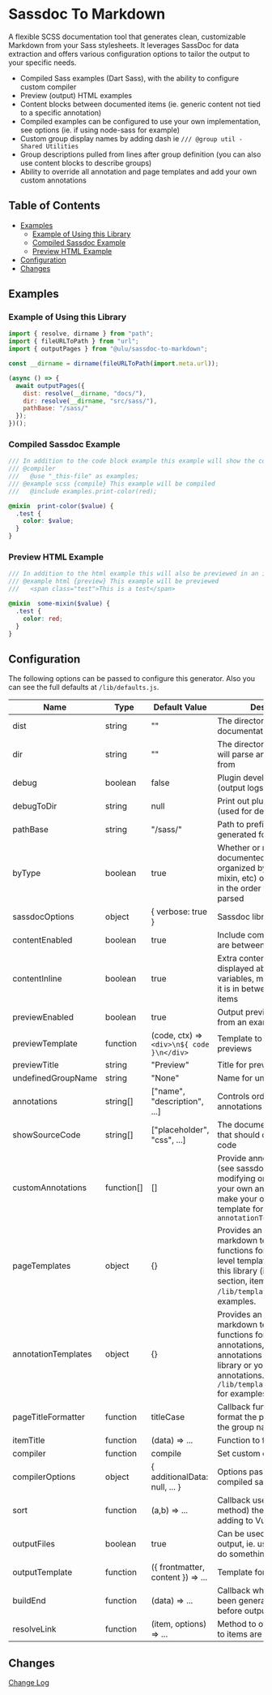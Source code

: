 # Sassdoc To Markdown

A flexible SCSS documentation tool that generates clean, customizable Markdown from your Sass stylesheets. It leverages SassDoc for data extraction and offers various configuration options to tailor the output to your specific needs.

- Compiled Sass examples (Dart Sass), with the ability to configure custom compiler 
- Preview (output) HTML examples
- Content blocks between documented items (ie. generic content not tied to a specific annotation)
- Compiled examples can be configured to use your own implementation, see options (ie. if using node-sass for example)
- Custom group display names by adding dash ie `/// @group util - Shared Utilities`
- Group descriptions pulled from lines after group definition (you can also use content blocks to describe groups)
- Ability to override all annotation and page templates and add your own custom annotations


## Table of Contents

- [Examples](#examples)
  - [Example of Using this Library](#example-of-using-this-library)
  - [Compiled Sassdoc Example](#compiled-sassdoc-example)
  - [Preview HTML Example](#preview-html-example)
- [Configuration](#configuration)
- [Changes](#changes)

## Examples

### Example of Using this Library

```js
import { resolve, dirname } from "path";
import { fileURLToPath } from "url";
import { outputPages } from "@ulu/sassdoc-to-markdown";

const __dirname = dirname(fileURLToPath(import.meta.url));

(async () => {
  await outputPages({
    dist: resolve(__dirname, "docs/"),
    dir: resolve(__dirname, "src/sass/"),
    pathBase: "/sass/"
  });
})();
```

### Compiled Sassdoc Example

```scss
/// In addition to the code block example this example will show the compiled result. Note the  {compile} modifier on the example. It also uses the compiler annotation to load the module for the compiled example. Content in the compiler annotation are prepended to the compiled code for the item or group if at file-level)
/// @compiler
///   @use "_this-file" as examples;
/// @example scss {compile} This example will be compiled
///   @include examples.print-color(red);

@mixin  print-color($value) {
  .test {
    color: $value;
  }
}
```

### Preview HTML Example

```scss
/// In addition to the html example this will also be previewed in an iframe. Note the {preview} modifier. Settings are available to add stylesheet and javascript to iframe. Iframe used for isolation from docs styles. 
/// @example html {preview} This example will be previewed
///   <span class="test">This is a test</span>

@mixin  some-mixin($value) {
  .test {
    color: red;
  }
}
```

## Configuration

The following options can be passed to configure this generator. Also you can see the full defaults at `/lib/defaults.js`.

| Name | Type | Default Value | Description |
|---|---|---|---|
| dist | string | "" | The directory to output documentation pages |
| dir | string | "" | The directory that sassdocs will parse and make pages from |
| debug | boolean | false | Plugin development flag (output logs, etc) |
| debugToDir | string | null | Print out plugin/sassdoc data (used for developing plugin) |
| pathBase | string | "/sass/" | Path to prefix to all paths generated for sassdocs |
| byType | boolean | true | Whether or not the documented items should be organized by type (variable, mixin, etc) or should display in the order they were parsed |
| sassdocOptions | object | { verbose: true } | Sassdoc library options |
| contentEnabled | boolean | true | Include comment blocks that are between sassdoc items |
| contentInline | boolean | true | Extra content should all be displayed above items (ie. variables, mixins, etc) even if it is in between documented items |
| previewEnabled | boolean | true | Output preview of html code from an example |
| previewTemplate | function | (code, ctx) => `<div>\n${ code }\n</div>` | Template to use for html previews |
| previewTitle | string | "Preview" | Title for preview |
| undefinedGroupName | string | "None" | Name for undefined groups |
| annotations | string[] | ["name", "description", ...] | Controls order and which annotations are printed |
| showSourceCode | string[] | ["placeholder", "css", ...] | The documentation types that should display source code |
| customAnnotations | function[] | [] | Provide annotation functions (see sassdoc docs for modifying or introducing your own annotations). If you make your own provide a template for output in `annotationTemplates` |
| pageTemplates | object | {} | Provides an object of markdown template functions for any of the page level templates provided by this library (ie. group, section, item). See `/lib/templates/page/` for examples. |
| annotationTemplates | object | {} | Provides an object of markdown template functions for native sassdoc annotations, custom annotations provided by this library or your own custom annotations. See `/lib/templates/annotations/` for examples. |
| pageTitleFormatter | function | titleCase | Callback function used to format the page title (from the group name) |
| itemTitle | function | (data) => ... | Function to format item titles |
| compiler | function | compile | Set custom compiler for sass |
| compilerOptions | object | { additionalData: null, ... } | Options passed to sass for compiled sass examples |
| sort | function | (a,b) => ... | Callback used to sort (array method) the pages before adding to Vuepress |
| outputFiles | boolean | true | Can be used to disable output, ie. using build end to do something manually |
| outputTemplate | function | ({ frontmatter, content }) => ... | Template for markdown files |
| buildEnd | function | (data) => ... | Callback when page's have been generated/sorted before output |
| resolveLink | function | (item, options) => ... | Method to override how links to items are created |


## Changes

[Change Log](CHANGELOG.md)